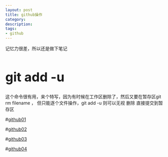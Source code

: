 ```yaml
---
layout: post
title: github操作
category: 
description: 
tags:
- github
---
```


<style>
h1{
  font-size:40px
}
</style>
  
记忆力很差，所以还是做下笔记

<h1>git add -u</h1>  

<p>这个命令很有用，来个特写，因为有时候在工作区删除了，然后又要在暂存区git rm filename ， 但只能逐个文件操作，git add -u 则可以无视 删除 直接提交到暂存区</p>

#[github01](http://FruitPlus.github.io/images/github/github01.png)

#[github02](http://FruitPlus.github.io/images/github/github02.png)

#[github03](http://FruitPlus.github.io/images/github/github03.png)

#[github04](http://FruitPlus.github.io/images/github/github04.png)



